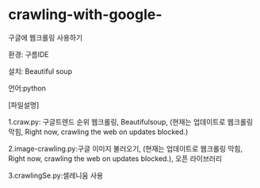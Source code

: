 # crawling-with-google-
구글에 웹크롤링 사용하기

환경: 구름IDE

설치: Beautiful soup

언어:python

[파일설명]

1.craw.py: 구글트렌드 순위 웹크롤링, Beautifulsoup, (현재는 업데이트로 웹크롤링 막힘,  Right now, crawling the web on updates blocked.)

2.image-crawling.py:구글 이미지 불러오기, (현재는 업데이트로 웹크롤링 막힘,  Right now, crawling the web on updates blocked.), 오픈 라이브러리 

3.crawlingSe.py:셀레니움 사용
